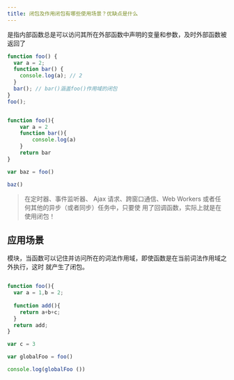 ```yaml
---
title: 闭包及作用闭包有哪些使用场景？优缺点是什么
---
```


是指内部函数总是可以访问其所在外部函数中声明的变量和参数，及时外部函数被返回了
```js
function foo() {
  var a = 2;
  function bar() {
    console.log(a); // 2
  }
  bar(); // bar()涵盖foo()作用域的闭包
}
foo();

```

```js

function foo(){
    var a = 2
    function bar(){
        console.log(a)
    }
    return bar
}

var baz = foo()

baz()
```

>在定时器、事件监听器、
Ajax 请求、跨窗口通信、Web Workers 或者任何其他的异步（或者同步）任务中，只要使
用了回调函数，实际上就是在使用闭包！

## 应用场景 

模块，当函数可以记住并访问所在的词法作用域，即使函数是在当前词法作用域之外执行，这时
就产生了闭包。

```js

function foo(){
  var a = 1,b = 2;
  
  function add(){
    return a+b+c;
  }
  return add;
}

var c = 3

var globalFoo = foo()

console.log(globalFoo ())
```